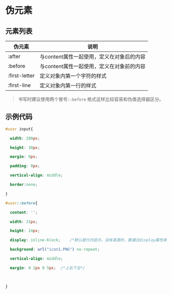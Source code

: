 # 伪元素

## 元素列表

| 伪元素        | 说明                                      |
| ------------- | ----------------------------------------- |
| :after        | 与content属性一起使用，定义在对象后的内容 |
| :before       | 与content属性一起使用，定义在对象前的内容 |
| :first-letter | 定义对象内第一个字符的样式                |
| :first-line   | 定义对象内第一行的样式                    |

> 书写时建议使用两个冒号`::before` 格式这样比较容易和伪类选择器区分。

## 示例代码

```css
#user input{

  width: 200px;

  height: 30px;

  margin: 0px;

  padding: 0px;

  vertical-align: middle;

  border:none;

}

#user::before{

  content: '';

  width: 31px;

  height: 24px;

  display: inline-block;    /*默认是行内显示，没有高度的，要通过display属性来使得宽高起作用*/

  background: url("icon1.PNG") no-repeat;

  vertical-align: middle;

  margin: 0 2px 0 5px;  /*上右下左*/

 

}
```

